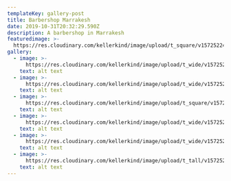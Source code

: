 ```yaml
---
templateKey: gallery-post
title: Barbershop Marrakesh
date: 2019-10-31T20:32:29.590Z
description: A barbershop in Marrakesh
featuredimage: >-
  https://res.cloudinary.com/kellerkind/image/upload/t_square/v1572522485/barbershop%20marrakesh/image_003_bpjn6t.jpg
gallery:
  - image: >-
      https://res.cloudinary.com/kellerkind/image/upload/t_wide/v1572522488/barbershop%20marrakesh/image_007_hxh8zi.jpg
    text: alt text
  - image: >-
      https://res.cloudinary.com/kellerkind/image/upload/t_wide/v1572522488/barbershop%20marrakesh/image_008_pxq388.jpg
    text: alt text
  - image: >-
      https://res.cloudinary.com/kellerkind/image/upload/t_square/v1572522487/barbershop%20marrakesh/image_001_vm7orc.jpg
    text: alt text
  - image: >-
      https://res.cloudinary.com/kellerkind/image/upload/t_wide/v1572522486/barbershop%20marrakesh/image_006_hybihq.jpg
    text: alt text
  - image: >-
      https://res.cloudinary.com/kellerkind/image/upload/t_wide/v1572522486/barbershop%20marrakesh/image_004_avrtui.jpg
    text: alt text
  - image: >-
      https://res.cloudinary.com/kellerkind/image/upload/t_tall/v1572522485/barbershop%20marrakesh/image_003_bpjn6t.jpg
    text: alt text
---
```


